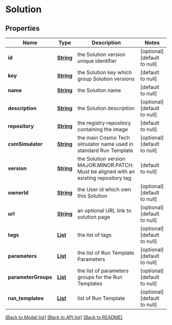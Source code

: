 # Solution
## Properties

Name | Type | Description | Notes
------------ | ------------- | ------------- | -------------
**id** | [**String**](string.md) | the Solution version unique identifier | [optional] [default to null]
**key** | [**String**](string.md) | the Solution key which group Solution versions | [default to null]
**name** | [**String**](string.md) | the Solution name | [default to null]
**description** | [**String**](string.md) | the Solution description | [optional] [default to null]
**repository** | [**String**](string.md) | the registry repository containing the image | [default to null]
**csmSimulator** | [**String**](string.md) | the main Cosmo Tech simulator name used in standard Run Template | [optional] [default to null]
**version** | [**String**](string.md) | the Solution version MAJOR.MINOR.PATCH. Must be aligned with an existing repository tag | [default to null]
**ownerId** | [**String**](string.md) | the User id which own this Solution | [optional] [default to null]
**url** | [**String**](string.md) | an optional URL link to solution page | [optional] [default to null]
**tags** | [**List**](string.md) | the list of tags | [optional] [default to null]
**parameters** | [**List**](RunTemplateParameter.md) | the list of Run Template Parameters | [optional] [default to null]
**parameterGroups** | [**List**](RunTemplateParameterGroup.md) | the list of parameters groups for the Run Templates | [optional] [default to null]
**run\_templates** | [**List**](RunTemplate.md) | list of Run Template | [optional] [default to null]

[[Back to Model list]](../README.md#documentation-for-models) [[Back to API list]](../README.md#documentation-for-api-endpoints) [[Back to README]](../README.md)

